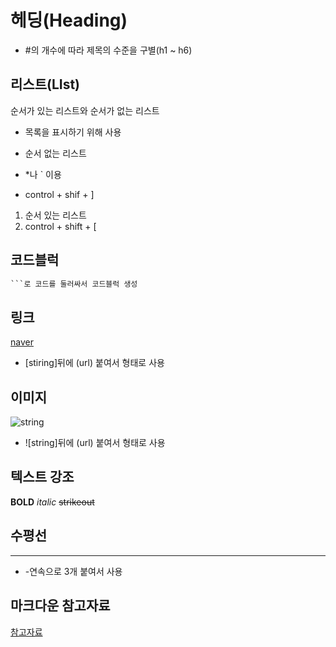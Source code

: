# 헤딩(Heading)

- #의 개수에 따라 제목의 수준을 구별(h1 ~ h6)

  

## 리스트(LIst)

순서가 있는 리스트와 순서가 없는 리스트

- 목록을 표시하기 위해 사용

- 순서 없는 리스트
- *나 ` 이용
- control + shif +  ]

1. 순서 있는 리스트 
2. control + shift + [ 



## 코드블럭

``` python
```로 코드를 둘러싸서 코드블럭 생성
```



## 링크

[naver](naver.com)

- [stiring]뒤에 (url) 붙여서 []() 형태로 사용



## 이미지

![string](https://img1.daumcdn.net/thumb/R1280x0/?scode=mtistory2&fname=https%3A%2F%2Fblog.kakaocdn.net%2Fdn%2FvY3on%2FbtqBLjwdBNB%2FeLGk1I0pJOac3pGOu6iVcK%2Fimg.png)

- ![string]뒤에 (url) 붙여서 ![]()형태로 사용



## 텍스트 강조

**BOLD**  *italic*  ~~strikeout~~



## 수평선

---

-  -연속으로 3개 붙여서 사용



## 마크다운 참고자료

[참고자료](https://www.markdownguide.org/)

